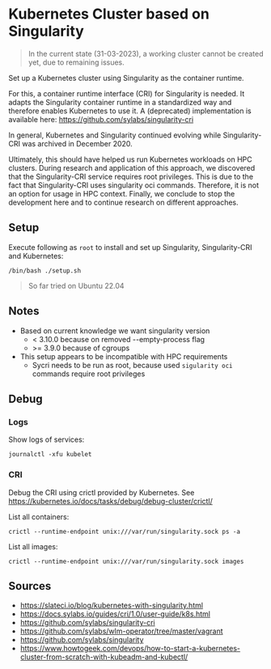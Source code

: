 # Kubernetes Cluster based on Singularity

> In the current state (31-03-2023), a working cluster cannot be created yet, due to remaining issues.

Set up a Kubernetes cluster using Singularity as the container runtime.

For this, a container runtime interface (CRI) for Singularity is needed. It adapts the Singularity container runtime in
a standardized way and therefore enables Kubernetes to use it. A (deprecated) implementation is available here: https://github.com/sylabs/singularity-cri

In general, Kubernetes and Singularity continued evolving while Singularity-CRI was archived in December 2020.

Ultimately, this should have helped us run Kubernetes workloads on HPC clusters.
During research and application of this approach, we discovered that the Singularity-CRI service requires root privileges.
This is due to the fact that Singularity-CRI uses singularity oci commands.
Therefore, it is not an option for usage in HPC context.
Finally, we conclude to stop the development here and to continue research on different approaches.

## Setup

Execute following as `root` to install and set up Singularity, Singularity-CRI and Kubernetes:

```shell
/bin/bash ./setup.sh
```

> So far tried on Ubuntu 22.04

## Notes
- Based on current knowledge we want singularity version
  - < 3.10.0 because on removed --empty-process flag
  - \>= 3.9.0 because of cgroups
- This setup appears to be incompatible with HPC requirements
  - Sycri needs to be run as root, because used `sigularity oci` commands require root privileges

## Debug

### Logs

Show logs of services:
```shell
journalctl -xfu kubelet
```

### CRI 
Debug the CRI using crictl provided by Kubernetes. See https://kubernetes.io/docs/tasks/debug/debug-cluster/crictl/

List all containers:
```shell
crictl --runtime-endpoint unix:///var/run/singularity.sock ps -a
```

List all images:
```shell
crictl --runtime-endpoint unix:///var/run/singularity.sock images
```

## Sources

- https://slateci.io/blog/kubernetes-with-singularity.html
- https://docs.sylabs.io/guides/cri/1.0/user-guide/k8s.html
- https://github.com/sylabs/singularity-cri
- https://github.com/sylabs/wlm-operator/tree/master/vagrant
- https://github.com/sylabs/singularity
- https://www.howtogeek.com/devops/how-to-start-a-kubernetes-cluster-from-scratch-with-kubeadm-and-kubectl/

